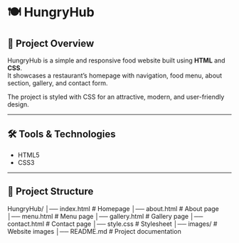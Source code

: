  # 🍽️ HungryHub

## 📌 Project Overview
HungryHub is a simple and responsive food website built using **HTML** and **CSS**.  
It showcases a restaurant’s homepage with navigation, food menu, about section, gallery, and contact form.  

The project is styled with CSS for an attractive, modern, and user-friendly design.

---

## 🛠️ Tools & Technologies
- HTML5  
- CSS3   
---

## 📂 Project Structure
HungryHub/
│── index.html # Homepage
│── about.html # About page
│── menu.html # Menu page
│── gallery.html # Gallery page
│── contact.html # Contact page
│── style.css # Stylesheet
│── images/ # Website images
│── README.md # Project documentation 
